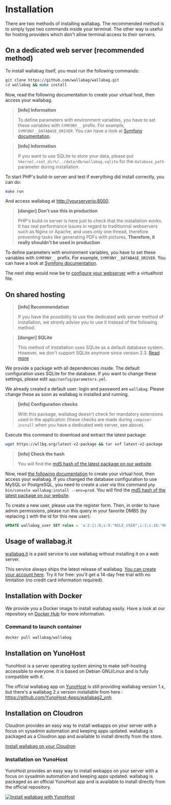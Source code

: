 # Installation

There are two methods of installing wallabag. The recommended method is to simply type two commands inside your terminal. The other way is useful for hosting providers which don't allow terminal access to their servers.

## On a dedicated web server (recommended method)

To install wallabag itself, you must run the following commands:

```bash
git clone https://github.com/wallabag/wallabag.git
cd wallabag && make install
```

Now, read the following documentation to create your virtual host, then
access your wallabag.

> **[info] Information**
>
> To define parameters with environment variables, you have to set these
> variables with `SYMFONY__` prefix. For example,
> `SYMFONY__DATABASE_DRIVER`. You can have a look at [Symfony
> documentation](http://symfony.com/doc/current/cookbook/configuration/external_parameters.html).

> **[info] Information**
>
> If you want to use SQLite to store your data, please put `%kernel.root_dir%/../data/db/wallabag.sqlite` for the `database_path` parameter during installation.

To start PHP's build-in server and test if everything did install correctly, you can do:

```bash
make run
```

And access wallabag at <http://yourserverip:8000>.

> **[danger] Don't use this in production**
>
> PHP's build-in server is here just to check that the installation works. It has real performance issues in regard to traditionnal webservers such as Nginx or Apache, and uses only one thread, therefore preventing tasks like generating PDFs with pictures. **Therefore, it really shouldn't be used in production**

To define parameters with environment variables, you have to set these variables with `SYMFONY__` prefix. For example, `SYMFONY__DATABASE_DRIVER`. You can have a look at [Symfony documentation](http://symfony.com/doc/current/cookbook/configuration/external_parameters.html).

The next step would now be to [configure your webserver](virtualhosts.md) with a virtualhost file.

## On shared hosting

> **[info] Recommendation**
>
> If you have the possibility to use the dedicated web server method of installation, we stronly advise you to use it instead of the following method.

<!-- -->

> **[danger] SQLite**
>
> This method of installation uses SQLite as a default database system. However, we don't support SQLite anymore since version 2.3. [Read more](faq.md)

We provide a package with all dependencies inside. The default configuration uses SQLite for the database. If you want to change these settings, please edit `app/config/parameters.yml`.

We already created a default user: login and password are `wallabag`. Please change these as soon as wallabag is installed and running.

> **[info] Configuration checks**
>
> With this package, wallabag doesn't check for mandatory extensions used in the application (these checks are made during `composer install` when you have a dedicated web server, see above).

Execute this command to download and extract the latest package:

```bash
wget https://wllbg.org/latest-v2-package && tar xvf latest-v2-package
```

> **[info] Check the hash**
>
> You will find the [md5 hash of the latest package on our website](https://static.wallabag.org/releases/).

Now, read [the following documentation](virtualhosts.md) to create your virtual host, then access your wallabag. If you changed the database configuration to use MySQL or PostgreSQL, you need to create a user via this command `php bin/console wallabag:install --env=prod`.
You will find the [md5 hash of the latest package on our
website](https://wallabag.org/en#download).

To create a new user, please use the register form. Then, in order to have admin
permissions, please run this query in your favorite DMBS (by replacing `1` with
the id for this new user):

```sql
UPDATE wallabag_user SET roles = 'a:2:{i:0;s:9:"ROLE_USER";i:1;s:16:"ROLE_SUPER_ADMIN";}' where id = 1;
```


## Usage of wallabag.it

[wallabag.it](https://wallabag.it) is a paid service to use wallabag without installing it on a web server.

This service always ships the latest release of wallabag. [You can create your account here](https://app.wallabag.it/). Try it for free: you'll get a 14-day free trial with no limitation (no credit card information required).


## Installation with Docker

We provide you a Docker image to install wallabag easily. Have a look at our repository on [Docker Hub](https://hub.docker.com/r/wallabag/wallabag/) for more information.

### Command to launch container

```bash
docker pull wallabag/wallabag
```

## Installation on YunoHost

YunoHost is a server operating system aiming to make self-hosting accessible to everyone. It is based on Debian GNU/Linux and is fully compatible with it.

The official wallabag app on [YunoHost](https://yunohost.org) is still providing wallabag version 1.x, but there's a wallabag 2.x version installable from here : https://github.com/YunoHost-Apps/wallabag2_ynh

## Installation on Cloudron

Cloudron provides an easy way to install webapps on your server with a focus on sysadmin automation and keeping apps updated. wallabag is packaged as a Cloudron app and available to install directly from the store.

[Install wallabag on your Cloudron](https://cloudron.io/store/org.wallabag.cloudronapp.html)

### Installation on YunoHost

YunoHost provides an easy way to install webapps on your server with a
focus on sysadmin automation and keeping apps updated. wallabag is
packaged as an official YunoHost app and is available to install directly from the
official repository.

[![Install wallabag with YunoHost](https://install-app.yunohost.org/install-with-yunohost.png)](https://install-app.yunohost.org/?app=wallabag2)

